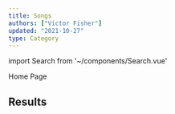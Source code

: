```yaml
---
title: Songs
authors: ["Victor Fisher"]
updated: "2021-10-27"
type: Category
---
```


import Search from '~/components/Search.vue'

<g-link to="/">Home Page</g-link>

## Results

<Search category="Song" />
